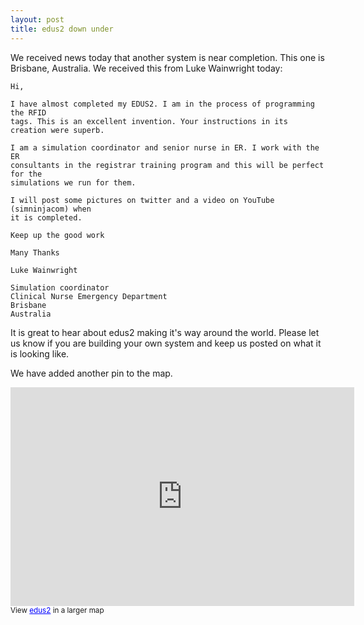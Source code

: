```yaml
---
layout: post
title: edus2 down under
---
```


We received news today that another system is near completion.  This one is Brisbane, Australia.  We received this from Luke Wainwright today:

    Hi,

    I have almost completed my EDUS2. I am in the process of programming the RFID 
    tags. This is an excellent invention. Your instructions in its creation were superb. 

    I am a simulation coordinator and senior nurse in ER. I work with the ER 
    consultants in the registrar training program and this will be perfect for the 
    simulations we run for them.

    I will post some pictures on twitter and a video on YouTube (simninjacom) when 
    it is completed. 

    Keep up the good work

    Many Thanks

    Luke Wainwright

    Simulation coordinator 
    Clinical Nurse Emergency Department
    Brisbane 
    Australia

It is great to hear about edus2 making it's way around the world.  Please let us know if you are building your own system and keep us posted on what it is looking like.

We have added another pin to the map.

<iframe width="550" height="350" frameborder="0" scrolling="no" marginheight="0" marginwidth="0" src="http://maps.google.ca/maps/ms?msa=0&amp;msid=208935555576167595578.0004bd575277382e7cdcf&amp;hl=en&amp;ie=UTF8&amp;t=h&amp;ll=17.308688,-144.140625&amp;spn=152.144101,26.71875&amp;z=1&amp;output=embed"></iframe><br /><small>View <a href="http://maps.google.ca/maps/ms?msa=0&amp;msid=208935555576167595578.0004bd575277382e7cdcf&amp;hl=en&amp;ie=UTF8&amp;t=h&amp;ll=17.308688,-144.140625&amp;spn=152.144101,26.71875&amp;z=1&amp;source=embed" style="color:#0000FF;text-align:left">edus2</a> in a larger map</small>



